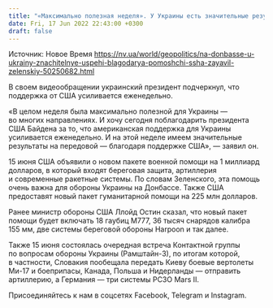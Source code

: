 ```yaml
---
title: "«Максимально полезная неделя». У Украины есть значительные результаты на фронте благодаря помощи США — Зеленский"
date: Fri, 17 Jun 2022 22:43:00 +0300
draft: false
---
```

Источник: Новое Время https://nv.ua/world/geopolitics/na-donbasse-u-ukrainy-znachitelnye-uspehi-blagodarya-pomoshchi-ssha-zayavil-zelenskiy-50250682.html


 В своем видеообращении украинский президент подчеркнул, что поддержка от США усиливается еженедельно.

«В целом неделя была максимально полезной для Украины — во многих направлениях. И хочу сегодня поблагодарить президента США Байдена за то, что американская поддержка для Украины усиливается еженедельно. И на этой неделе имеем значительные результаты на передовой — благодаря поддержке США», — заявил он.

15 июня США объявили о новом пакете военной помощи на 1 миллиард долларов, в который входят береговая защита, артиллерия и современные ракетные системы. По словам Зеленского, эта помощь очень важна для обороны Украины на Донбассе. Также США предоставят новый пакет гуманитарной помощи на 225 млн долларов.

Ранее министр обороны США Ллойд Остин сказал, что новый пакет помощи будет включать 18 гаубиц M777, 36 тысяч снарядов калибра 155 мм, две системы береговой обороны Harpoon и так далее.

Также 15 июня состоялась очередная встреча Контактной группы по вопросам обороны Украины (Рамштайн-3), по итогам которой, в частности, Словакия пообещала передать Киеву боевые вертолеты Ми-17 и боеприпасы, Канада, Польша и Нидерланды — отправить артиллерию, а Германия — три системы РСЗО Mars II.

Присоединяйтесь к нам в соцсетях Facebook, Telegram и Instagram.
